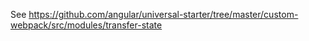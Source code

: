 See https://github.com/angular/universal-starter/tree/master/custom-webpack/src/modules/transfer-state
